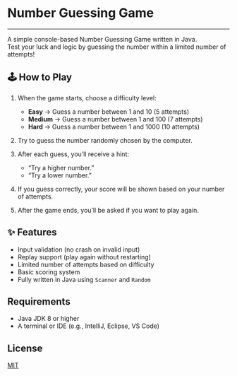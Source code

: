 # Number Guessing Game
---
A simple console-based Number Guessing Game written in Java.  
Test your luck and logic by guessing the number within a limited number of attempts!

## 🕹️ How to Play

1. When the game starts, choose a difficulty level:
   - **Easy** → Guess a number between 1 and 10 (5 attempts)
   - **Medium** → Guess a number between 1 and 100 (7 attempts)
   - **Hard** → Guess a number between 1 and 1000 (10 attempts)

2. Try to guess the number randomly chosen by the computer.

3. After each guess, you’ll receive a hint:
   - “Try a higher number.”
   - “Try a lower number.”

4. If you guess correctly, your score will be shown based on your number of attempts.

5. After the game ends, you’ll be asked if you want to play again.

## ✨ Features

- Input validation (no crash on invalid input)
- Replay support (play again without restarting)
- Limited number of attempts based on difficulty
- Basic scoring system
- Fully written in Java using `Scanner` and `Random`

## Requirements

- Java JDK 8 or higher
- A terminal or IDE (e.g., IntelliJ, Eclipse, VS Code)

## License

[MIT](https://choosealicense.com/licenses/mit/)

